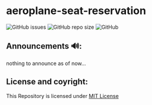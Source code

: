 # aeroplane-seat-reservation

![GitHub issues](https://img.shields.io/github/issues/voyager2005/aeroplane-seat-reservation?logo=Github&style=plastic)
![GitHub repo size](https://img.shields.io/github/repo-size/voyager2005/aeroplane-seat-reservation?logo=Github&style=plastic)
![GitHub](https://img.shields.io/github/license/voyager2005/aeroplane-seat-reservation?color=brightgreen&style=plastic)

## Announcements 🔊:
nothing to announce as of now...

## License and coyright:
This Repository is licensed under [MIT License](LICENSE)
